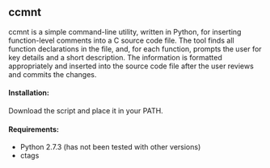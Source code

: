 ccmnt
-----

ccmnt is a simple command-line utility, written in Python, for inserting function-level comments into a C source code file. The tool finds all function declarations in the file, and, for each function, prompts the user for key details and a short description. The information is formatted appropriately and inserted into the source code file after the user reviews and commits the changes.

#### Installation:

Download the script and place it in your PATH.

#### Requirements:

  + Python 2.7.3 (has not been tested with other versions)
  + ctags
